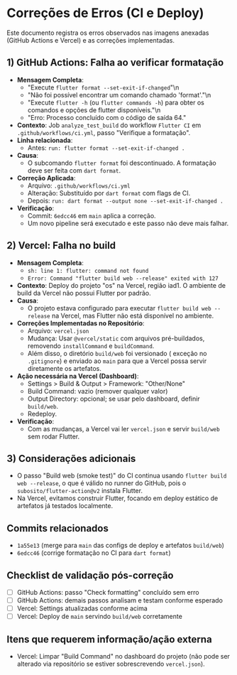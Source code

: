 # Correções de Erros (CI e Deploy)

Este documento registra os erros observados nas imagens anexadas (GitHub Actions e Vercel) e as correções implementadas.

## 1) GitHub Actions: Falha ao verificar formatação

- **Mensagem Completa**:
  - "Execute `flutter format --set-exit-if-changed`"\n
  - "Não foi possível encontrar um comando chamado 'format'."\n
  - "Execute `flutter -h` (ou `flutter commands -h`) para obter os comandos e opções de flutter disponíveis."\n
  - "Erro: Processo concluído com o código de saída 64."
- **Contexto**: Job `analyze_test_build` do workflow `Flutter CI` em `.github/workflows/ci.yml`, passo "Verifique a formatação".
- **Linha relacionada**:
  - Antes: `run: flutter format --set-exit-if-changed .`
- **Causa**:
  - O subcomando `flutter format` foi descontinuado. A formatação deve ser feita com `dart format`.
- **Correção Aplicada**:
  - Arquivo: `.github/workflows/ci.yml`
  - Alteração: Substituído por `dart format` com flags de CI.
  - Depois: `run: dart format --output none --set-exit-if-changed .`
- **Verificação**:
  - Commit: `6edcc46` em `main` aplica a correção.
  - Um novo pipeline será executado e este passo não deve mais falhar.

## 2) Vercel: Falha no build

- **Mensagem Completa**:
  - `sh: line 1: flutter: command not found`
  - `Error: Command "flutter build web --release" exited with 127`
- **Contexto**: Deploy do projeto "os" na Vercel, região iad1. O ambiente de build da Vercel não possui Flutter por padrão.
- **Causa**:
  - O projeto estava configurado para executar `flutter build web --release` na Vercel, mas Flutter não está disponível no ambiente.
- **Correções Implementadas no Repositório**:
  - Arquivo: `vercel.json`
  - Mudança: Usar `@vercel/static` com arquivos pré-buildados, removendo `installCommand` e `buildCommand`.
  - Além disso, o diretório `build/web` foi versionado (
    exceção no `.gitignore`) e enviado ao `main` para que a Vercel possa servir diretamente os artefatos.
- **Ação necessária na Vercel (Dashboard)**:
  - Settings > Build & Output > Framework: "Other/None"
  - Build Command: vazio (remover qualquer valor)
  - Output Directory: opcional; se usar pelo dashboard, definir `build/web`.
  - Redeploy.
- **Verificação**:
  - Com as mudanças, a Vercel vai ler `vercel.json` e servir `build/web` sem rodar Flutter.

## 3) Considerações adicionais

- O passo "Build web (smoke test)" do CI continua usando `flutter build web --release`, o que é válido no runner do GitHub, pois o `subosito/flutter-action@v2` instala Flutter.
- Na Vercel, evitamos construir Flutter, focando em deploy estático de artefatos já testados localmente.

## Commits relacionados

- `1a55e13` (merge para `main` das configs de deploy e artefatos `build/web`)
- `6edcc46` (corrige formatação no CI para `dart format`)

## Checklist de validação pós-correção

- [ ] GitHub Actions: passo "Check formatting" concluído sem erro
- [ ] GitHub Actions: demais passos analisam e testam conforme esperado
- [ ] Vercel: Settings atualizadas conforme acima
- [ ] Vercel: Deploy de `main` servindo `build/web` corretamente

## Itens que requerem informação/ação externa

- Vercel: Limpar "Build Command" no dashboard do projeto (não pode ser alterado via repositório se estiver sobrescrevendo `vercel.json`).